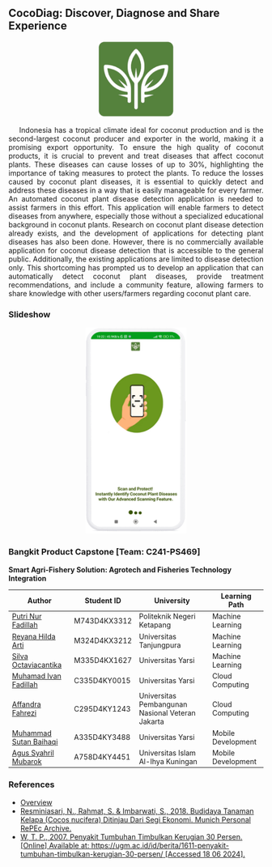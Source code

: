 ## CocoDiag: Discover, Diagnose and Share Experience

<div>
    <p align="center">
        <img src="./md/misc/logo.png" alt="Logo" width="150">
    </p>
</div>

<div>
    <p align="justify">
    &nbsp;&nbsp;&nbsp; 
        Indonesia has a tropical climate ideal for coconut production and is the second-largest coconut producer and exporter in the world, making it a promising export opportunity. To ensure the high quality of coconut products, it is crucial to prevent and treat diseases that affect coconut plants. These diseases can cause losses of up to 30%, highlighting the importance of taking measures to protect the plants.
        To reduce the losses caused by coconut plant diseases, it is essential to quickly detect and address these diseases in a way that is easily manageable for every farmer. An automated coconut plant disease detection application is needed to assist farmers in this effort. This application will enable farmers to detect diseases from anywhere, especially those without a specialized educational background in coconut plants.
        Research on coconut plant disease detection already exists, and the development of applications for detecting plant diseases has also been done. However, there is no commercially available application for coconut disease detection that is accessible to the general public. Additionally, the existing applications are limited to disease detection only. This shortcoming has prompted us to develop an application that can automatically detect coconut plant diseases, provide treatment recommendations, and include a community feature, allowing farmers to share knowledge with other users/farmers regarding coconut plant care.
    </p>
</div>

### Slideshow

<p align="center">
  <img src="./md/misc/slide/output.gif" alt="Slideshow" width="200px">
</p>

### Bangkit Product Capstone [Team: C241-PS469]

<b>Smart Agri-Fishery Solution: Agrotech and Fisheries Technology Integration</b>

| Author                    | Student ID      | University                                         | Learning Path   |
|---------------------------|-----------------|----------------------------------------------------|-----------------|
| [Putri Nur Fadillah](https://www.linkedin.com/in/putri-nur-fadillah-69101b262)        | M743D4KX3312     | Politeknik Negeri Ketapang                         | Machine Learning |
| [Reyana Hilda Arti](https://www.linkedin.com/in/reyana-hilda-arti-258112279)         | M324D4KX3212    | Universitas Tanjungpura                            | Machine Learning |
| [Silva Octaviacantika](https://www.linkedin.com/in/silva-octaviacantika)      | M335D4KX1627    | Universitas Yarsi                                  | Machine Learning |
| [Muhamad Ivan Fadillah](https://www.linkedin.com/in/muhamad-ivan-fadillah)     | C335D4KY0015    | Universitas Yarsi                                  | Cloud Computing |
| [Affandra Fahrezi](https://www.linkedin.com/in/affandra-fahrezi)          | C295D4KY1243    | Universitas Pembangunan Nasional Veteran Jakarta   | Cloud Computing |
| [Muhammad Sutan Baihaqi](https://www.linkedin.com/in/muhammad-sutan-baihaqi)    | A335D4KY3488    | Universitas Yarsi                                  | Mobile Development |
| [Agus Syahril Mubarok](https://www.linkedin.com/in/agussmkertjhaan)      | A758D4KY4451    | Universitas Islam Al-Ihya Kuningan                 | Mobile Development |

### References

- [Overview](https://youtu.be/mEucYY-vJIk)
- [Resminiasari, N., Rahmat, S. & Imbarwati, S., 2018. Budidaya Tanaman Kelapa (Cocos nucifera) Ditinjau Dari Segi Ekonomi. Munich Personal RePEc Archive.](https://mpra.ub.uni-muenchen.de/id/eprint/90324)
- [W, T. P., 2007. Penyakit Tumbuhan Timbulkan Kerugian 30 Persen. [Online]  Available at: https://ugm.ac.id/id/berita/1611-penyakit-tumbuhan-timbulkan-kerugian-30-persen/ [Accessed 18 06 2024].](https://ugm.ac.id/id/berita/1611-penyakit-tumbuhan-timbulkan-kerugian-30-persen/)